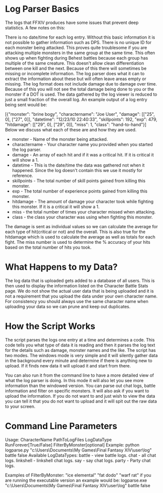 # Log Parser Basics #

The logs that FFXIV produces have some issues that prevent deep statistics. A few notes on this:

There is no date/time for each log entry. Without this basic information it is not possible to gather information such as DPS.
There is no unique ID for each monster being attacked. This proves quite troublesome if you are attacking multiple monsters in the same group at the same time. This often shows up when fighting during Behest battles because each group has multiple of the same creature. This doesn't allow clean differentiation between one kill and the next. Because of this there will sometimes be missing or incomplete information. The log parser does what it can to extract the information about these but will often leave areas empty or missing.
The log format does not include damage due to damage over time. Because of this you will not see the total damage being done to you or the monster if a DOT is used.
The data gathered by the log viewer is reduced to just a small fraction of the overall log. An example output of a log entry being sent would be:

[{"monster": "brine bogy", 
"charactername": "Joe User", 
"damage": [["25", 0], ["27", 0]], 
"datetime": "12/23/10 22:40:33", 
"skillpoints": 192, 
"exp": 479, 
"hitdamage": [["29", 0], ["29", 0]], 
"miss": 1, 
"class": "hand-to-hand"}]
Below we discuss what each of these are and how they are used.

* monster - Name of the monster being attacked.
* charactername - Your character name you provided when you started the log parser.
* damage - An array of each hit and if it was a critical hit. If it is critical it will show a 1.
* datetime - This is the date/time the data was gathered not when it happened. Since the log doesn't contain this we use it mostly for reference.
* skillpoints - The total number of skill points gained from killing this monster.
* exp - The total number of experience points gained from killing this monster.
* hitdamage - The amount of damage your character took while fighting this monster. If it is a critical it will show a 1.
* miss - the total number of times your character missed when attacking.
* class - the class your character was using when fighting this monster.

The damage is sent as individual values so we can calculate the average for each type of hit(critical or not) and the overall. This is also true for the hitdamage which is used to calculate the average as well as totals for each fight. The miss number is used to determine the % accuracy of your hits based on the total number of hits you took.

# What Happens to my Data? #

The log data that is uploaded gets added to a database of all users. This is then used to display the information listed on the Character Battle Stats page. We do not show the actual user data that is being uploaded and it is not a requirement that you upload the data under your own character name. For consistency you should always use the same character name when uploading your data so we can prune and keep out duplicates.

# How the Script Works #
The script parses the logs one entry at a time and determines a code. This code tells you what type of data it is reading and then it parses the log text for the details such as damage, monster names and the like. The script has two modes. The windows mode is very simple and it will silently gather data in the background every minute and determine if there is anything new to upload. If it finds new data it will upload it and start from there.

You can also run it from the command line to have a more detailed view of what the log parser is doing. In this mode it will also let you see more information than the windowed version. You can parse out chat logs, battle information and filter on specific monsters. It will also ask if you want to upload the information. If you do not want to and just wish to view the data you can tell it that you do not want to upload and it will spit out the raw data to your screen.

# Command Line Parameters #

Usage:
CharacterName PathToLogFiles LogDataType RunForever[True/False] FilterByMonster[optional]
Example: 
python logparse.py "c:\Users\\Documents\My Games\Final Fantasy XIV\user\\log\" battle false
Available LogDataTypes:
battle - view battle logs.
chat - all chat logs.
linkshell - linkshell chat logs.
say - say chat logs.
party - Party chat logs.

Examples of FilterByMonster: "ice elemental" "fat dodo" "warf rat"
if you are running the executable version an example would be:
logparse.exe "c:\Users\\Documents\My Games\Final Fantasy XIV\user\\log\" battle false